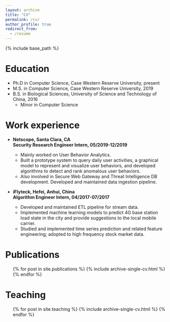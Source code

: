 ```yaml
---
layout: archive
title: "CV"
permalink: /cv/
author_profile: true
redirect_from:
  - /resume
---
```


{% include base_path %}

Education
======
* Ph.D in Computer Science, Case Western Reserve University, present
* M.S. in Computer Science, Case Western Reserve University, 2019
* B.S. in Biological Sciences, University of Science and Technology of China, 2016
  * Minor in Computer Science

Work experience
======
* **Netscope, Santa Clara, CA** \
  **Security Research Engineer Intern, 05/2019-12/2019**
  * Mainly worked on User Behavior Analytics.
  * Built a prototype system to query daily user activities, a graphical model to represent and visualize user behaviors, and developed algorithms to detect and rank anomalous user behaviors.
  * Also involved in Secure Web Gateway and Threat Intelligence DB development. Developed and maintained data ingestion pipeline.
  
* **iFlyteck, Hefei, Anhui, China** \
  **Algorithm Engineer Intern,  04/2017-07/2017**
  * Developed and maintained ETL pipeline for stream data.
  * Implemented machine learning models to predict 4G base station load state in the city and provide suggestions to the local mobile carrier.
  * Studied and implemented time series prediction and related feature engineering; adopted to high frequency stock market data.

<!-- Skills
======
* Skill 1
* Skill 2
  * Sub-skill 2.1
  * Sub-skill 2.2
  * Sub-skill 2.3
* Skill 3 -->

Publications
======
  <ul>{% for post in site.publications %}
    {% include archive-single-cv.html %}
  {% endfor %}</ul>
  
<!-- Talks
======
  <ul>{% for post in site.talks %}
    {% include archive-single-talk-cv.html %}
  {% endfor %}</ul> -->
  
Teaching
======
  <ul>{% for post in site.teaching %}
    {% include archive-single-cv.html %}
  {% endfor %}</ul>
  
<!-- Service and leadership
======
* Currently signed in to 43 different slack teams -->

